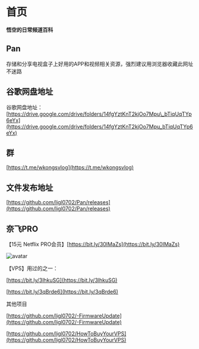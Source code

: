 # 首页

**悟空的日常频道百科**

## Pan

存储和分享电视盒子上好用的APP和视频相关资源，强烈建议用浏览器收藏此网址不迷路

## 谷歌网盘地址

谷歌网盘地址：[https://drive.google.com/drive/folders/14fgYztKnT2kjOo7Mpu\_bTiqUqTYp6eYx](https://drive.google.com/drive/folders/14fgYztKnT2kjOo7Mpu_bTiqUqTYp6eYx)

## 群

[https://t.me/wkongsvlog](https://t.me/wkongsvlog)

## 文件发布地址

[https://github.com/ligl0702/Pan/releases](https://github.com/ligl0702/Pan/releases)

## 奈飞PRO

【15元 Netflix PRO会员】[https://bit.ly/30IMaZs](https://bit.ly/30IMaZs)

![avatar](https://github.com/ligl0702/Pan/blob/master/%E5%BE%AE%E4%BF%A1%E5%9B%BE%E7%89%87_20201201113913.jpg?raw=true)

【VPS】用过的之一：

[https://bit.ly/3lhkuSG](https://bit.ly/3lhkuSG)

[https://bit.ly/3qBrde6](https://bit.ly/3qBrde6)

其他项目

[https://github.com/ligl0702/-FirmwareUpdate](https://github.com/ligl0702/-FirmwareUpdate)

[https://github.com/ligl0702/HowToBuyYourVPS](https://github.com/ligl0702/HowToBuyYourVPS)

